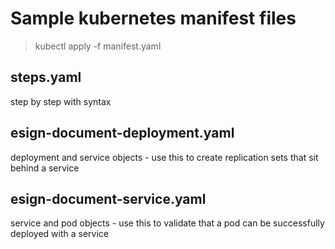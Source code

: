 # Sample kubernetes manifest files
> kubectl apply -f manifest.yaml

## steps.yaml
step by step with syntax 

## esign-document-deployment.yaml
deployment and service objects - use this to create replication sets that sit behind a service

## esign-document-service.yaml
service and pod objects - use this to validate that a pod can be successfully deployed with a service
